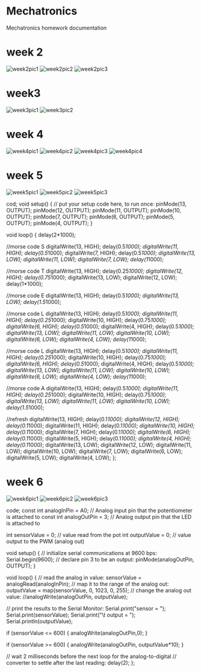 # Mechatronics
Mechatronics homework documentation

# week 2
![week2pic1](https://github.com/stellaczh/Mechatronics/blob/master/week2/week2pic1.png)
![week2pic2](https://github.com/stellaczh/Mechatronics/blob/master/week2/week2pic2.GIF)
![week2pic3](https://github.com/stellaczh/Mechatronics/blob/master/week2/week2pic3.GIF)

# week3
![week3pic1](https://github.com/stellaczh/Mechatronics/blob/master/week3/week3pic1.png)
![week3pic2](https://github.com/stellaczh/Mechatronics/blob/master/week3/week3pic2.png)

# week 4
![week4pic1](https://github.com/stellaczh/Mechatronics/blob/master/week4/week4pic1.png)
![week4pic2](https://github.com/stellaczh/Mechatronics/blob/master/week4/week4pic2.png)
![week4pic3](https://github.com/stellaczh/Mechatronics/blob/master/week4/week4pic3.png)
![week4pic4](https://github.com/stellaczh/Mechatronics/blob/master/week4/week4pic4.GIF)

# week 5
![week5pic1](https://github.com/stellaczh/Mechatronics/blob/master/week5/week5pic1.png)
![week5pic2](https://github.com/stellaczh/Mechatronics/blob/master/week5/week5pic2.GIF)
![week5pic3](https://github.com/stellaczh/Mechatronics/blob/master/week5/week5pic3.png)

cod;
void setup() {
  // put your setup code here, to run once:
pinMode(13, OUTPUT);
pinMode(12, OUTPUT);
pinMode(11, OUTPUT);
pinMode(10, OUTPUT);
pinMode(7, OUTPUT);
pinMode(6, OUTPUT);
pinMode(5, OUTPUT);
pinMode(4, OUTPUT);
}

void loop() {
delay(2*1000);

//morse code S
digitalWrite(13, HIGH);
delay(0.5*1000);
digitalWrite(11, HIGH);
delay(0.5*1000);
digitalWrite(7, HIGH);
delay(0.5*1000);
digitalWrite(13, LOW);
digitalWrite(11, LOW);
digitalWrite(7, LOW);
delay(1*1000);

//morse code T
digitalWrite(13, HIGH);
delay(0.25*1000);
digitalWrite(12, HIGH);
delay(0.75*1000);
digitalWrite(13, LOW);
digitalWrite(12, LOW);
delay(1*1000);

//morse code E
digitalWrite(13, HIGH);
delay(0.5*1000);
digitalWrite(13, LOW);
delay(1.5*1000);

//morse code L
digitalWrite(13, HIGH);
delay(0.5*1000);
digitalWrite(11, HIGH);
delay(0.25*1000);
digitalWrite(10, HIGH);
delay(0.75*1000);
digitalWrite(6, HIGH);
delay(0.5*1000);
digitalWrite(4, HIGH);
delay(0.5*1000);
digitalWrite(13, LOW);
digitalWrite(11, LOW);
digitalWrite(10, LOW);
digitalWrite(6, LOW);
digitalWrite(4, LOW);
delay(1*1000);

//morse code L
digitalWrite(13, HIGH);
delay(0.5*1000);
digitalWrite(11, HIGH);
delay(0.25*1000);
digitalWrite(10, HIGH);
delay(0.75*1000);
digitalWrite(6, HIGH);
delay(0.5*1000);
digitalWrite(4, HIGH);
delay(0.5*1000);
digitalWrite(13, LOW);
digitalWrite(11, LOW);
digitalWrite(10, LOW);
digitalWrite(6, LOW);
digitalWrite(4, LOW);
delay(1*1000);

//morse code A
digitalWrite(13, HIGH);
delay(0.5*1000);
digitalWrite(11, HIGH);
delay(0.25*1000);
digitalWrite(10, HIGH);
delay(0.75*1000);
digitalWrite(13, LOW);
digitalWrite(11, LOW);
digitalWrite(10, LOW);
delay(1.5*1000);

//refresh
digitalWrite(13, HIGH);
delay(0.1*1000);
digitalWrite(12, HIGH);
delay(0.1*1000);
digitalWrite(11, HIGH);
delay(0.1*1000);
digitalWrite(10, HIGH);
delay(0.1*1000);
digitalWrite(7, HIGH);
delay(0.1*1000);
digitalWrite(6, HIGH);
delay(0.1*1000);
digitalWrite(5, HIGH);
delay(0.1*1000);
digitalWrite(4, HIGH);
delay(0.1*1000);
digitalWrite(13, LOW);
digitalWrite(12, LOW);
digitalWrite(11, LOW);
digitalWrite(10, LOW);
digitalWrite(7, LOW);
digitalWrite(6, LOW);
digitalWrite(5, LOW);
digitalWrite(4, LOW);
};

# week 6
![week6pic1](https://github.com/stellaczh/Mechatronics/blob/master/week5/week6pic1.png)
![week6pic2](https://github.com/stellaczh/Mechatronics/blob/master/week5/week6pic2.GIF)
![week6pic3](https://github.com/stellaczh/Mechatronics/blob/master/week5/week6pic3.GIF)

code;
const int analogInPin = A0;  // Analog input pin that the potentiometer is attached to
const int analogOutPin = 3; // Analog output pin that the LED is attached to

int sensorValue = 0;        // value read from the pot
int outputValue = 0;        // value output to the PWM (analog out)

void setup() {
  // initialize serial communications at 9600 bps:
  Serial.begin(9600);
  // declare pin 3 to be an output:
  pinMode(analogOutPin, OUTPUT);
}

void loop() {
  // read the analog in value:
  sensorValue = analogRead(analogInPin);
  // map it to the range of the analog out:
  outputValue = map(sensorValue, 0, 1023, 0, 255);
  // change the analog out value:
  //analogWrite(analogOutPin, outputValue);

  // print the results to the Serial Monitor:
  Serial.print("sensor = ");
  Serial.print(sensorValue);
  Serial.print("\t output = ");
  Serial.println(outputValue);

   if (sensorValue <= 600) {
    analogWrite(analogOutPin,0);
  }

  if (sensorValue >= 600) {
    analogWrite(analogOutPin, outputValue*10);
  }

  // wait 2 milliseconds before the next loop for the analog-to-digital
  // converter to settle after the last reading:
  delay(2);
};

